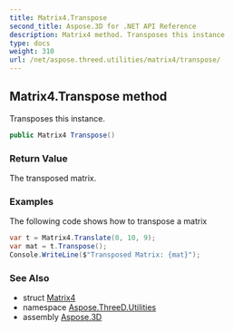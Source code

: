 ```yaml
---
title: Matrix4.Transpose
second_title: Aspose.3D for .NET API Reference
description: Matrix4 method. Transposes this instance
type: docs
weight: 310
url: /net/aspose.threed.utilities/matrix4/transpose/
---
```

## Matrix4.Transpose method

Transposes this instance.

```csharp
public Matrix4 Transpose()
```

### Return Value

The transposed matrix.

### Examples

The following code shows how to transpose a matrix

```csharp
var t = Matrix4.Translate(0, 10, 9);
var mat = t.Transpose();
Console.WriteLine($"Transposed Matrix: {mat}");
```

### See Also

* struct [Matrix4](../)
* namespace [Aspose.ThreeD.Utilities](../../../aspose.threed.utilities/)
* assembly [Aspose.3D](../../../)


